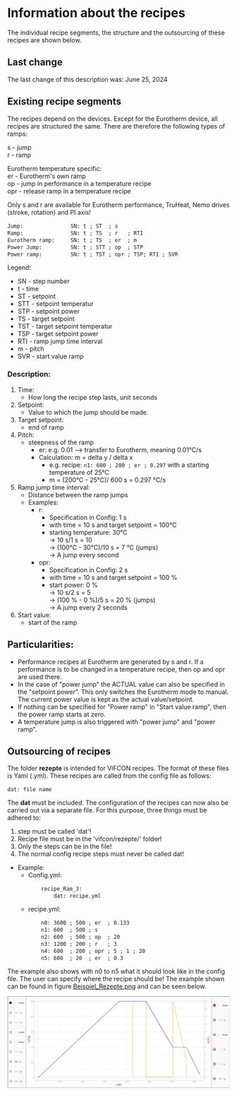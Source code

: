 # Information about the recipes

The individual recipe segments, the structure and the outsourcing of these recipes are shown below.

## Last change

The last change of this description was: June 25, 2024

## Existing recipe segments

The recipes depend on the devices. Except for the Eurotherm device, all recipes are structured the same. There are therefore the following types of ramps:

s 	- jump  
r 	- ramp

Eurotherm temperature specific:    
er 	- Eurotherm's own ramp  
op 	- jump in performance in a temperature recipe  
opr - release ramp in a temperature recipe  

Only s and r are available for Eurotherm performance, TruHeat, Nemo drives (stroke, rotation) and PI axis!

```
Jump: 			    SN: t ; ST  ; s
Ramp: 			    SN: t ; TS  ; r   ; RTI
Eurotherm ramp: 	SN: t ; TS  ; er  ; m
Power Jump: 		SN: t ; STT ; op  ; STP
Power ramp: 		SN: t ; TST ; opr ; TSP; RTI ; SVR
```
Legend:
- SN - step number
- t - time
- ST - setpoint
- STT - setpoint temperatur
- STP - setpoint power
- TS - target setpoint
- TST - target setpoint temperatur
- TSP - target setpoint power
- RTI - ramp jump time interval
- m - pitch
- SVR - start value ramp

### Description:
1. Time: 			
    - How long the recipe step lasts, unit seconds
2.  Setpoint: 			
    - Value to which the jump should be made.
3.  Target setpoint: 		
    - end of ramp
4. Pitch: 			
    - steepness of the ramp
	    - er: e.g. 0.01 --> transfer to Eurotherm, meaning 0.01°C/s
        - Calculation: m = delta y / delta x
            - e.g. recipe: `n1: 600 ; 200 ; er ; 0.297` with a starting temperature of 25°C
            - m = (200°C - 25°C)/ 600 s = 0.297 °C/s
5. Ramp jump time interval: 	
    - Distance between the ramp jumps
    - Examples:
	    - r:   
            - Specification in Config: 1 s 
            - with time = 10 s and target setpoint = 100°C 
            - starting temperature: 30°C   
            -> 10 s/1 s = 10   
            -> (100°C - 30°C)/10 s = 7 °C (jumps)   
            -> A jump every second
	    - opr: 
            - Specification in Config: 2 s 
            - with time = 10 s and target setpoint = 100 %
            - start power: 0 %    
            -> 10 s/2 s = 5     
            -> (100 % -  0 %)/5 s  = 20 % (jumps)    
            -> A jump every 2 seconds
6. Start value: 			
    - start of the ramp

## Particularities:
- Performance recipes at Eurotherm are generated by s and r. If a performance is to be changed in a temperature recipe, then op and opr are used there.
- In the case of "power jump" the ACTUAL value can also be specified in the "setpoint power". This only switches the Eurotherm mode to manual. The current power value is kept as the actual value/setpoint.
- If nothing can be specified for "Power ramp" in "Start value ramp", then the power ramp starts at zero.
- A temperature jump is also triggered with "power jump" and "power ramp".

## Outsourcing of recipes

The folder **rezepte** is intended for VIFCON recipes. The format of these files is Yaml (.yml).
These recipes are called from the config file as follows:

```
dat: file name
```

The **dat** must be included. The configuration of the recipes can now also be carried out via a separate file. For this purpose, three things must be adhered to:
1. step must be called 'dat'!
2. Recipe file must be in the 'vifcon/rezepte/' folder!
3. Only the steps can be in the file!
4. The normal config recipe steps must never be called dat!

- Example:
	 - Config.yml:
        ```
            recipe_Ram_3:
         	    dat: recipe.yml
        ```
    - recipe.yml:
        ```
            n0: 3600 ; 500 ; er  ; 0.133
            n1: 600  ; 500 ; s
            n2: 600  ; 500 ; op  ; 20
            n3: 1200 ; 200 ; r   ; 3
            n4: 600  ; 200 ; opr ; 5 ; 1 ; 20
            n5: 600  ; 20  ; er  ; 0.3
        ```

The example also shows with n0 to n5 what it should look like in the config file. The user can specify where the recipe should be! The example shown can be found in figure [Beispiel_Rezepte.png](../Bilder/Beispiel_Rezepte.png) and can be seen below.

<img src="../Bilder/Beispiel_Rezepte.png" alt="Recipe Example" title='Recipe Example Eurotherm' width=700/>